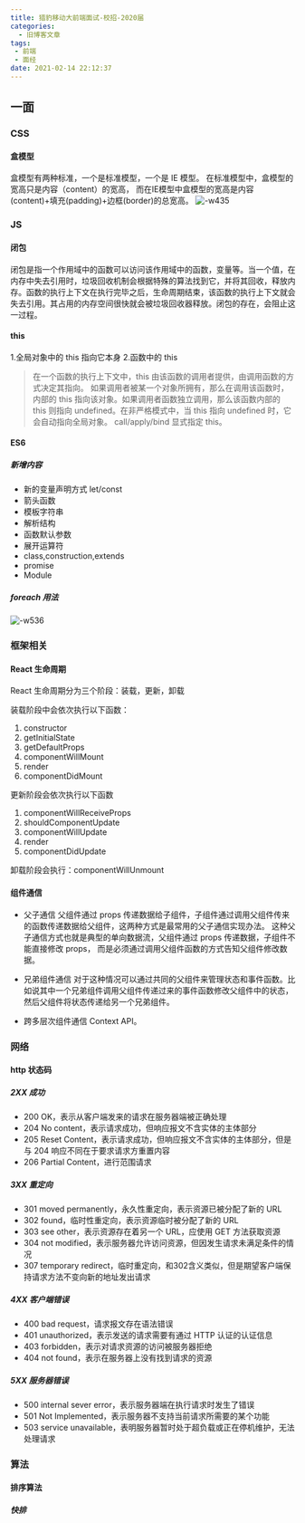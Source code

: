 ```yaml
---
title: 猎豹移动大前端面试-校招-2020届
categories:
  - 旧博客文章
tags:
 - 前端
 - 面经
date: 2021-02-14 22:12:37
---
```

## 一面

### CSS

#### 盒模型

盒模型有两种标准，一个是标准模型，一个是 IE 模型。
在标准模型中，盒模型的宽高只是内容（content）的宽高，
而在IE模型中盒模型的宽高是内容(content)+填充(padding)+边框(border)的总宽高。
![-w435](https://chenxiumiao-1252816278.cos.ap-beijing.myqcloud.com/2019/10/11/15707306022767.jpg)


### JS

#### 闭包

闭包是指一个作用域中的函数可以访问该作用域中的函数，变量等。当一个值，在内存中失去引用时，垃圾回收机制会根据特殊的算法找到它，并将其回收，释放内存。函数的执行上下文在执行完毕之后，生命周期结束，该函数的执行上下文就会失去引用。其占用的内存空间很快就会被垃圾回收器释放。闭包的存在，会阻止这一过程。

#### this

1.全局对象中的 this 指向它本身
2.函数中的 this

> 在一个函数的执行上下文中，this 由该函数的调用者提供，由调用函数的方式决定其指向。
> 如果调用者被某一个对象所拥有，那么在调用该函数时，内部的 this 指向该对象。如果调用者函数独立调用，那么该函数内部的 this 则指向 undefined。在非严格模式中，当 this 指向 undefined 时，它会自动指向全局对象。
> call/apply/bind 显式指定 this。

#### ES6

##### 新增内容

- 新的变量声明方式 let/const
- 箭头函数
- 模板字符串
- 解析结构
- 函数默认参数
- 展开运算符
- class,construction,extends
- promise
- Module

##### foreach 用法

![-w536](https://chenxiumiao-1252816278.cos.ap-beijing.myqcloud.com/2019/10/11/15707313633613.jpg)


### 框架相关

#### React 生命周期 

React 生命周期分为三个阶段：装载，更新，卸载

装载阶段中会依次执行以下函数：
1. constructor
2. getInitialState
3. getDefaultProps
4. componentWillMount
5. render
6. componentDidMount


更新阶段会依次执行以下函数
1. componentWillReceiveProps
2. shouldComponentUpdate
3. componentWillUpdate
4. render
5. componentDidUpdate

卸载阶段会执行：componentWillUnmount


#### 组件通信

- 父子通信
父组件通过 props 传递数据给子组件，子组件通过调用父组件传来的函数传递数据给父组件，这两种方式是最常用的父子通信实现办法。
这种父子通信方式也就是典型的单向数据流，父组件通过 props 传递数据，子组件不能直接修改 props， 而是必须通过调用父组件函数的方式告知父组件修改数据。

- 兄弟组件通信
对于这种情况可以通过共同的父组件来管理状态和事件函数。比如说其中一个兄弟组件调用父组件传递过来的事件函数修改父组件中的状态，然后父组件将状态传递给另一个兄弟组件。

- 跨多层次组件通信
 Context API。


### 网络

#### http 状态码

##### 2XX 成功

* 200 OK，表示从客户端发来的请求在服务器端被正确处理
* 204 No content，表示请求成功，但响应报文不含实体的主体部分
* 205 Reset Content，表示请求成功，但响应报文不含实体的主体部分，但是与 204 响应不同在于要求请求方重置内容
* 206 Partial Content，进行范围请求

##### 3XX 重定向

* 301 moved permanently，永久性重定向，表示资源已被分配了新的 URL
* 302 found，临时性重定向，表示资源临时被分配了新的 URL
* 303 see other，表示资源存在着另一个 URL，应使用 GET 方法获取资源
* 304 not modified，表示服务器允许访问资源，但因发生请求未满足条件的情况
* 307 temporary redirect，临时重定向，和302含义类似，但是期望客户端保持请求方法不变向新的地址发出请求

##### 4XX 客户端错误

* 400 bad request，请求报文存在语法错误
* 401 unauthorized，表示发送的请求需要有通过 HTTP 认证的认证信息
* 403 forbidden，表示对请求资源的访问被服务器拒绝
* 404 not found，表示在服务器上没有找到请求的资源

##### 5XX 服务器错误

* 500 internal sever error，表示服务器端在执行请求时发生了错误
* 501 Not Implemented，表示服务器不支持当前请求所需要的某个功能
* 503 service unavailable，表明服务器暂时处于超负载或正在停机维护，无法处理请求

### 算法

#### 排序算法

##### 快排
